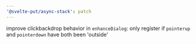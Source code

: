 ```yaml
---
'@svelte-put/async-stack': patch
---
```


improve clickbackdrop behavior in `enhanceDialog`: only register if `pointerup` and `pointerdown` have both been 'outside'
